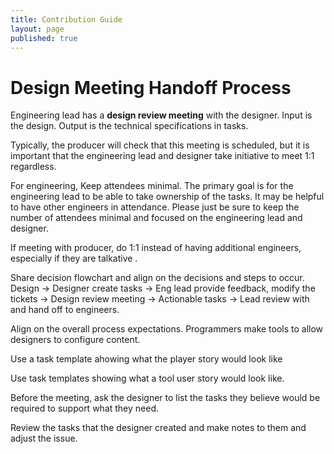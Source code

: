 ```yaml
---
title: Contribution Guide
layout: page
published: true
---
```


# Design Meeting Handoff Process

Engineering lead has a __design review meeting__ with the designer. Input is the design. Output is the technical specifications in tasks.

Typically, the producer will check that this meeting is scheduled, but it is important that the engineering lead and designer take initiative to meet 1:1 regardless.

For engineering, Keep attendees minimal. The primary goal is for the engineering lead to be able to take ownership of the tasks. It may be helpful to have other engineers in attendance. Please just be sure to keep the number of attendees minimal and focused on the engineering lead and designer.

If meeting with producer, do 1:1 instead of having additional engineers, especially if they are talkative .

Share decision flowchart and align on the decisions and steps to occur. Design -> Designer create tasks  -> Eng lead provide feedback, modify the tickets  -> Design review meeting  -> Actionable tasks  -> Lead review with and hand off to engineers.

Align on the overall process expectations. Programmers make tools to allow designers to configure content.

Use a task template ahowing what the player story would look like

Use task templates showing what a tool user story would look like.

Before the meeting, ask the designer to list the tasks they believe would be required to support what they need.

Review the tasks that the designer created and make notes to them and adjust the issue.

